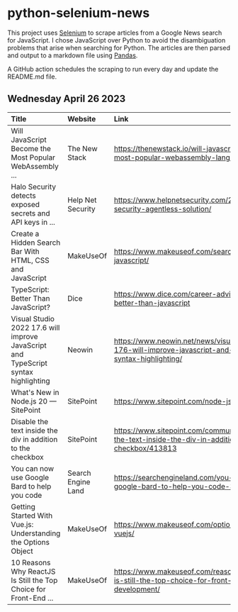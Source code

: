 # python-selenium-news

This project uses [Selenium](https://www.seleniumhq.org/) to scrape articles from a Google News search for JavaScript.
I chose JavaScript over Python to avoid the disambiguation problems that arise when searching for Python.
The articles are then parsed and output to a markdown file using [Pandas](https://pandas.pydata.org/).

A GitHub action schedules the scraping to run every day and update the README.md file.

## Wednesday April 26 2023


| Title                                                                              | Website            | Link                                                                                                           |
|:-----------------------------------------------------------------------------------|:-------------------|:---------------------------------------------------------------------------------------------------------------|
| Will JavaScript Become the Most Popular WebAssembly ...                            | The New Stack      | https://thenewstack.io/will-javascript-become-the-most-popular-webassembly-language/                           |
| Halo Security detects exposed secrets and API keys in ...                          | Help Net Security  | https://www.helpnetsecurity.com/2023/04/26/halo-security-agentless-solution/                                   |
| Create a Hidden Search Bar With HTML, CSS and JavaScript                           | MakeUseOf          | https://www.makeuseof.com/search-bar-html-css-javascript/                                                      |
| TypeScript: Better Than JavaScript?                                                | Dice               | https://www.dice.com/career-advice/typescript-better-than-javascript                                           |
| Visual Studio 2022 17.6 will improve JavaScript and TypeScript syntax highlighting | Neowin             | https://www.neowin.net/news/visual-studio-2022-176-will-improve-javascript-and-typescript-syntax-highlighting/ |
| What's New in Node.js 20 — SitePoint                                               | SitePoint          | https://www.sitepoint.com/node-js-20-new/                                                                      |
| Disable the text inside the div in addition to the checkbox                        | SitePoint          | https://www.sitepoint.com/community/t/disable-the-text-inside-the-div-in-addition-to-the-checkbox/413813       |
| You can now use Google Bard to help you code                                       | Search Engine Land | https://searchengineland.com/you-can-now-use-google-bard-to-help-you-code-395880                               |
| Getting Started With Vue.js: Understanding the Options Object                      | MakeUseOf          | https://www.makeuseof.com/options-object-in-vuejs/                                                             |
| 10 Reasons Why ReactJS Is Still the Top Choice for Front-End ...                   | MakeUseOf          | https://www.makeuseof.com/reasons-why-reactjs-is-still-the-top-choice-for-front-end-web-development/           |